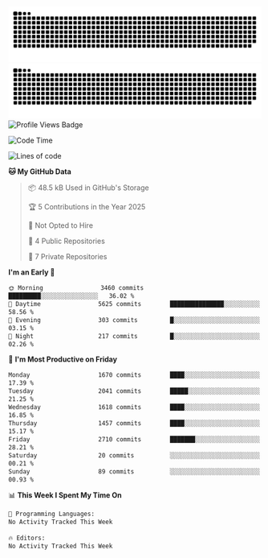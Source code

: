 <img src="https://github.com/nielsbaggerman/nielsbaggerman/blob/output/github-contribution-grid-snake.svg#gh-light-mode-only" alt="GitHub Snake Light">
<img src="https://github.com/nielsbaggerman/nielsbaggerman/blob/output/github-contribution-grid-snake-dark.svg#gh-dark-mode-only" alt="GitHub Snake Dark">
<img src="https://komarev.com/ghpvc/?username=nielsbaggerman&amp;label=Profile+Views" alt="Profile Views Badge" />

<!--START_SECTION:waka-->
![Code Time](http://img.shields.io/badge/Code%20Time-2%2C347%20hrs%2039%20mins-blue)

![Lines of code](https://img.shields.io/badge/From%20Hello%20World%20I%27ve%20Written-11.0%20million%20lines%20of%20code-blue)

**🐱 My GitHub Data** 

> 📦 48.5 kB Used in GitHub's Storage 
 > 
> 🏆 5 Contributions in the Year 2025
 > 
> 🚫 Not Opted to Hire
 > 
> 📜 4 Public Repositories 
 > 
> 🔑 7 Private Repositories 
 > 
**I'm an Early 🐤** 

```text
🌞 Morning                3460 commits        █████████░░░░░░░░░░░░░░░░   36.02 % 
🌆 Daytime                5625 commits        ███████████████░░░░░░░░░░   58.56 % 
🌃 Evening                303 commits         █░░░░░░░░░░░░░░░░░░░░░░░░   03.15 % 
🌙 Night                  217 commits         █░░░░░░░░░░░░░░░░░░░░░░░░   02.26 % 
```
📅 **I'm Most Productive on Friday** 

```text
Monday                   1670 commits        ████░░░░░░░░░░░░░░░░░░░░░   17.39 % 
Tuesday                  2041 commits        █████░░░░░░░░░░░░░░░░░░░░   21.25 % 
Wednesday                1618 commits        ████░░░░░░░░░░░░░░░░░░░░░   16.85 % 
Thursday                 1457 commits        ████░░░░░░░░░░░░░░░░░░░░░   15.17 % 
Friday                   2710 commits        ███████░░░░░░░░░░░░░░░░░░   28.21 % 
Saturday                 20 commits          ░░░░░░░░░░░░░░░░░░░░░░░░░   00.21 % 
Sunday                   89 commits          ░░░░░░░░░░░░░░░░░░░░░░░░░   00.93 % 
```


📊 **This Week I Spent My Time On** 

```text
💬 Programming Languages: 
No Activity Tracked This Week

🔥 Editors: 
No Activity Tracked This Week
```


<!--END_SECTION:waka-->
